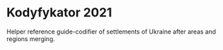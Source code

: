 # Kodyfykator 2021

Helper reference guide-codifier of settlements of Ukraine after areas and regions merging.
